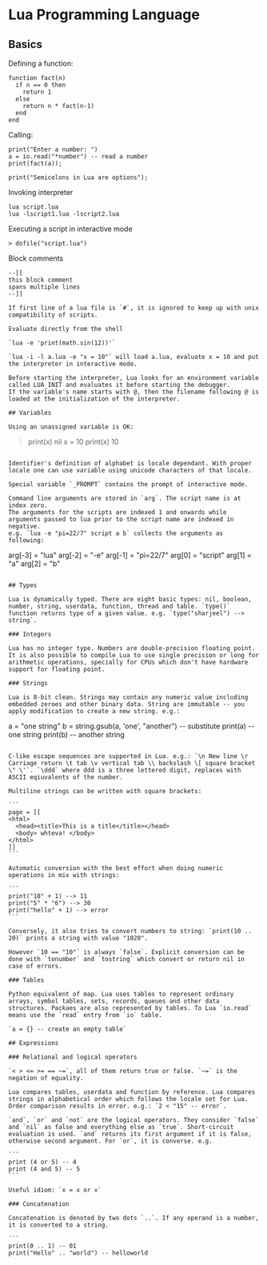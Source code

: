 Lua Programming Language
===

## Basics

Defining a function:

```
function fact(n) 
  if n == 0 then
    return 1
  else
    return n * fact(n-1)
  end
end
```

Calling:

```
print("Enter a number: ")
a = io.read("*number") -- read a number
print(fact(a));

print("Semicolons in Lua are options");
```

Invoking interpreter

```
lua script.lua
lua -lscript1.lua -lscript2.lua
```

Executing a script in interactive mode

```
> dofile("script.lua")
```

Block comments 
```
--[[
this block comment
spans multiple lines
--]]

If first line of a lua file is `#`, it is ignored to keep up with unix compatibility of scripts. 

Evaluate directly from the shell

`lua -e 'print(math.sin(12))'`

`lua -i -l a.lua -e "x = 10"` will load a.lua, evaluate x = 10 and put the interpreter in interactive mode.

Before starting the interpreter, Lua looks for an environment variable called LUA_INIT and evaluates it before starting the debugger.
If the variable's name starts with @, then the filename following @ is loaded at the initialization of the interpreter.

## Variables

Using an unassigned variable is OK:

```
> print(x)
nil
> x = 10
> print(x)
10
```

Identifier's definition of alphabet is locale dependant. With proper locale one can use variable using unicode characters of that locale. 

Special variable `_PROMPT` contains the prompt of interactive mode.

Command line arguments are stored in `arg`. The script name is at index zero.
The arguments for the scripts are indexed 1 and onwards while arguments passed to lua prior to the script name are indexed in negative.
e.g. `lua -e "pi=22/7" script a b` collects the arguments as following:

```
arg[-3] = "lua"
arg[-2] = "-e"
arg[-1] = "pi=22/7"
arg[0] = "script"
arg[1] = "a"
arg[2] = "b"
```

## Types

Lua is dynamically typed. There are eight basic types: nil, boolean, number, string, userdata, function, thread and table. `type()` function returns type of a given value. e.g. `type("sharjeel") --> string`.

### Integers

Lua has no integer type. Numbers are double-precision floating point. It is also possible to compile Lua to use single precision or long for arithmetic operations, specially for CPUs which don't have hardware support for floating point. 

### Strings

Lua is 8-bit clean. Strings may contain any numeric value including embedded zeroes and other binary data. String are immutable -- you apply modification to create a new string. e.g.:

```
a = "one string"
b = string.gsub(a, 'one', "another") -- substitute
print(a) -- one string
print(b) -- another string
````

C-like escape sequences are supported in Lua. e.g.: `\n New line \r Carriage return \t tab \v vertical tab \\ backslash \[ square bracket \" \'`. `\ddd` where ddd is a three lettered digit, replaces with ASCII eqiuvalents of the number.

Multiline strings can be written with square brackets:

```
page = [[
<html>
  <head><title>This is a title</title></head>
  <body> whteva! </body>
</html>
]]
```

Automatic conversion with the best effort when doing numeric operations in mix with strings:

```
print("10" + 1) --> 11
print("5" * "6") --> 30
print("hello" + 1) --> error
```

Conversely, it also tries to convert numbers to string: `print(10 .. 20)` prints a string with value "1020".

However `10 == "10"` is always `false`. Explicit conversion can be done with `tonumber` and `tostring` which convert or return nil in case of errors.

### Tables

Python equivalent of map. Lua uses tables to represent ordinary arrays, symbol tables, sets, records, queues and other data structures. Packaes are also represented by tables. To Lua `io.read` means use the `read` entry from `io` table. 

`a = {} -- create an empty table`

## Expressions

### Relational and logical operators

`< > <= >= == ~=`, all of them return true or false. `~=` is the negation of equality.

Lua compares tables, userdata and function by reference. Lua compares strings in alphabetical order which follows the locale set for Lua. Order comparison results in error. e.g.: `2 < "15" -- error`.

`and`, `or` and `not` are the logical operators. They consider `false` and `nil` as false and everything else as `true`. Short-circuit evaluation is used. `and` returns its first argument if it is false, otherwise second argument. For `or`, it is converse. e.g.

```
print (4 or 5) -- 4
print (4 and 5) -- 5
```

Useful idiom: `x = x or v`

### Concatenation

Concatenation is denoted by two dots `..`. If any operand is a number, it is converted to a string.

```
print(0 .. 1) -- 01
print("Hello" .. "world") -- helloworld


